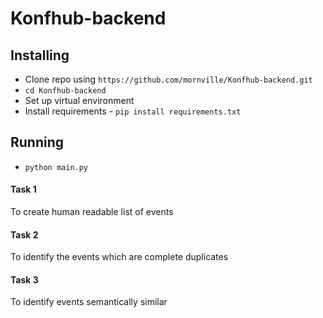 # Konfhub-backend

## Installing
* Clone repo using ```https://github.com/mornville/Konfhub-backend.git```
* ```cd Konfhub-backend```
* Set up virtual environment
* Install requirements - ```pip install requirements.txt```

## Running
* ```python main.py```

#### Task 1
To create human readable list of events 
#### Task 2
To identify the events which are complete duplicates 
#### Task 3
To identify events semantically similar
